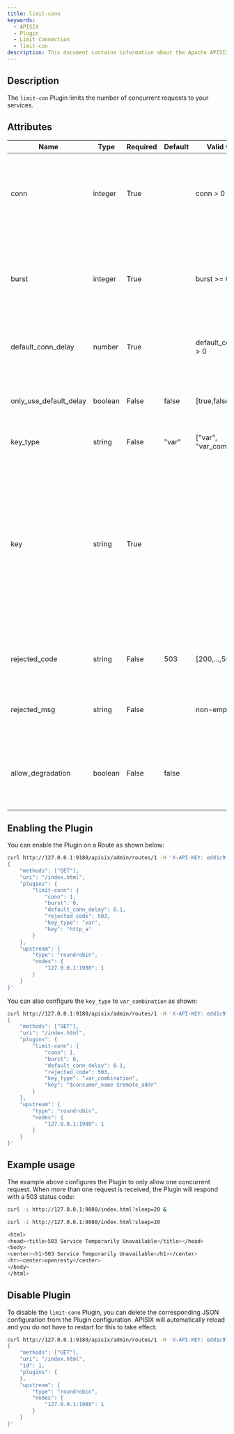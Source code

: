 ```yaml
---
title: limit-conn
keywords:
  - APISIX
  - Plugin
  - Limit Connection
  - limit-con
description: This document contains information about the Apache APISIX limit-con Plugin.
---
```


<!--
#
# Licensed to the Apache Software Foundation (ASF) under one or more
# contributor license agreements.  See the NOTICE file distributed with
# this work for additional information regarding copyright ownership.
# The ASF licenses this file to You under the Apache License, Version 2.0
# (the "License"); you may not use this file except in compliance with
# the License.  You may obtain a copy of the License at
#
#     http://www.apache.org/licenses/LICENSE-2.0
#
# Unless required by applicable law or agreed to in writing, software
# distributed under the License is distributed on an "AS IS" BASIS,
# WITHOUT WARRANTIES OR CONDITIONS OF ANY KIND, either express or implied.
# See the License for the specific language governing permissions and
# limitations under the License.
#
-->

## Description

The `limit-con` Plugin limits the number of concurrent requests to your services.

## Attributes

| Name                   | Type    | Required | Default | Valid values               | Description                                                                                                                                                                                                                                                                                                                                                                                           |
| ---------------------- | ------- | -------- | ------- | -------------------------- | ----------------------------------------------------------------------------------------------------------------------------------------------------------------------------------------------------------------------------------------------------------------------------------------------------------------------------------------------------------------------------------------------------- |
| conn                   | integer | True     |         | conn > 0                   | Maximum number of concurrent requests allowed. Requests exceeding this ratio (and below `conn` + `burst`) will be delayed (configured by `default_conn_delay`).                                                                                                                                                                                                                                       |
| burst                  | integer | True     |         | burst >= 0                 | Number of additional concurrent requests allowed to be delayed per second. If the number exceeds this hard limit, they will get rejected immediately.                                                                                                                                                                                                                                                 |
| default_conn_delay     | number  | True     |         | default_conn_delay > 0     | Delay in seconds to process the concurrent requests exceeding `conn` (and `conn` + `burst`).                                                                                                                                                                                                                                                                                                          |
| only_use_default_delay | boolean | False    | false   | [true,false]               | When set to `true`, the Plugin will always set a delay of `default_conn_delay` and would not use any other calculations.                                                                                                                                                                                                                                                                              |
| key_type               | string  | False    | "var"   | ["var", "var_combination"] | Type of user specified key to use.                                                                                                                                                                                                                                                                                                                                                                    |
| key                    | string  | True     |         |                            | User specified key to base the request limiting on. If the `key_type` attribute is set to `var`, the key will be treated as a name of variable, like `remote_addr` or `consumer_name`. If the `key_type` is set to `var_combination`, the key will be a combination of variables, like `$remote_addr $consumer_name`. If the value of the key is empty, `remote_addr` will be set as the default key. |
| rejected_code          | string  | False    | 503     | [200,...,599]              | HTTP status code returned when the requests exceeding the threshold are rejected.                                                                                                                                                                                                                                                                                                                     |
| rejected_msg           | string  | False    |         | non-empty                  | Body of the response returned when the requests exceeding the threshold are rejected.                                                                                                                                                                                                                                                                                                                 |
| allow_degradation      | boolean | False    | false   |                            | When set to `true` enables Plugin degradation when the Plugin is temporarily unavailable and allows requests to continue.                                                                                                                                                                                                                                                                             |

## Enabling the Plugin

You can enable the Plugin on a Route as shown below:

```bash
curl http://127.0.0.1:9180/apisix/admin/routes/1 -H 'X-API-KEY: edd1c9f034335f136f87ad84b625c8f1' -X PUT -d '
{
    "methods": ["GET"],
    "uri": "/index.html",
    "plugins": {
        "limit-conn": {
            "conn": 1,
            "burst": 0,
            "default_conn_delay": 0.1,
            "rejected_code": 503,
            "key_type": "var",
            "key": "http_a"
        }
    },
    "upstream": {
        "type": "roundrobin",
        "nodes": {
            "127.0.0.1:1980": 1
        }
    }
}'
```

You can also configure the `key_type` to `var_combination` as shown:

```bash
curl http://127.0.0.1:9180/apisix/admin/routes/1 -H 'X-API-KEY: edd1c9f034335f136f87ad84b625c8f1' -X PUT -d '
{
    "methods": ["GET"],
    "uri": "/index.html",
    "plugins": {
        "limit-conn": {
            "conn": 1,
            "burst": 0,
            "default_conn_delay": 0.1,
            "rejected_code": 503,
            "key_type": "var_combination",
            "key": "$consumer_name $remote_addr"
        }
    },
    "upstream": {
        "type": "roundrobin",
        "nodes": {
            "127.0.0.1:1980": 1
        }
    }
}'
```

<!-- ![enable limit-conn plugin](https://raw.githubusercontent.com/apache/apisix/master/docs/assets/images/plugin/limit-conn-1.png) -->

## Example usage

The example above configures the Plugin to only allow one concurrent request. When more than one request is received, the Plugin will respond with a 503 status code:

```bash
curl -i http://127.0.0.1:9080/index.html?sleep=20 &

curl -i http://127.0.0.1:9080/index.html?sleep=20
```

```bash
<html>
<head><title>503 Service Temporarily Unavailable</title></head>
<body>
<center><h1>503 Service Temporarily Unavailable</h1></center>
<hr><center>openresty</center>
</body>
</html>
```

## Disable Plugin

To disable the `limit-conn` Plugin, you can delete the corresponding JSON configuration from the Plugin configuration. APISIX will automatically reload and you do not have to restart for this to take effect.

```bash
curl http://127.0.0.1:9180/apisix/admin/routes/1 -H 'X-API-KEY: edd1c9f034335f136f87ad84b625c8f1' -X PUT -d '
{
    "methods": ["GET"],
    "uri": "/index.html",
    "id": 1,
    "plugins": {
    },
    "upstream": {
        "type": "roundrobin",
        "nodes": {
            "127.0.0.1:1980": 1
        }
    }
}'
```
